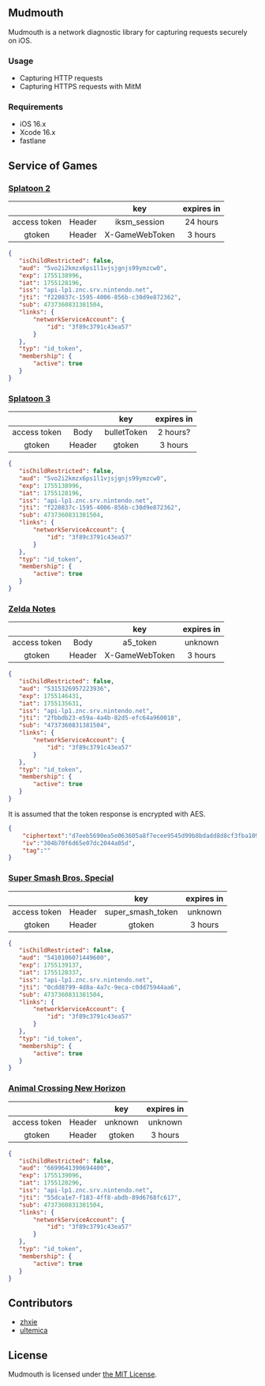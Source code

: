 ## Mudmouth

Mudmouth is a network diagnostic library for capturing requests securely on iOS.

### Usage

- Capturing HTTP requests
- Capturing HTTPS requests with MitM

### Requirements

- iOS 16.x
- Xcode 16.x
- fastlane

## Service of Games

### [Splatoon 2](https://app.splatoon2.nintendo.net/)

|              |        | key            | expires in |
| :----------: | :----: | :------------: | :--------: |
| access token | Header | iksm_session   | 24 hours   |
| gtoken       | Header | X-GameWebToken | 3 hours    |

```json
{
   "isChildRestricted": false,
   "aud": "5vo2i2kmzx6ps1l1vjsjgnjs99ymzcw0",
   "exp": 1755138996,
   "iat": 1755128196,
   "iss": "api-lp1.znc.srv.nintendo.net",
   "jti": "f220837c-1595-4006-856b-c30d9e872362",
   "sub": 4737360831381504,
   "links": {
       "networkServiceAccount": {
           "id": "3f89c3791c43ea57"
       }
   },
   "typ": "id_token",
   "membership": {
       "active": true
   }
}
```

### [Splatoon 3](https://api.lp1.av5ja.srv.nintendo.net/)

|              |        | key         | expires in |
| :----------: | :----: | :---------: | :--------: |
| access token | Body   | bulletToken | 2 hours?   |
| gtoken       | Header | gtoken      | 3 hours    |

```json
{
   "isChildRestricted": false,
   "aud": "5vo2i2kmzx6ps1l1vjsjgnjs99ymzcw0",
   "exp": 1755138996,
   "iat": 1755128196,
   "iss": "api-lp1.znc.srv.nintendo.net",
   "jti": "f220837c-1595-4006-856b-c30d9e872362",
   "sub": 4737360831381504,
   "links": {
       "networkServiceAccount": {
           "id": "3f89c3791c43ea57"
       }
   },
   "typ": "id_token",
   "membership": {
       "active": true
   }
}
```

### [Zelda Notes](https://api.lp1.87abc152.srv.nintendo.net/)

|              |        | key            | expires in |
| :----------: | :----: | :------------: | :--------: |
| access token | Body   | a5_token       | unknown    |
| gtoken       | Header | X-GameWebToken | 3 hours    |

```json
{
   "isChildRestricted": false,
   "aud": "5315326957223936",
   "exp": 1755146431,
   "iat": 1755135631,
   "iss": "api-lp1.znc.srv.nintendo.net",
   "jti": "2fbbdb23-e59a-4a4b-82d5-efc64a960018",
   "sub": "4737360831381504",
   "links": {
       "networkServiceAccount": {
           "id": "3f89c3791c43ea57"
       }
   },
   "typ": "id_token",
   "membership": {
       "active": true
   }
}
```

It is assumed that the token response is encrypted with AES.

```json
{
    "ciphertext":"d7eeb5690ea5e063605a8f7ecee9545d99b8bdadd8d8cf3fba109938abc4c8fa8e477c1b6d0fdda345a52b3916c61c03a9c1f4ba43b743502efd06bae6489fc403ce8434c9989a000f0868d00fe6001c09ccc9e6b986951caddb54c451f5fb04d955b28f31997ba8afe746125af488",
    "iv":"304b70f6d65e07dc2044a05d",
    "tag":""
}
```

### [Super Smash Bros. Special](https://app.smashbros.nintendo.net/)

|              |        | key               | expires in |
| :----------: | :----: | :---------------: | :--------: |
| access token | Header | super_smash_token | unknown    |
| gtoken       | Header | gtoken            | 3 hours    |

```json
{
   "isChildRestricted": false,
   "aud": "5410106071449600",
   "exp": 1755139137,
   "iat": 1755128337,
   "iss": "api-lp1.znc.srv.nintendo.net",
   "jti": "0cdd8799-4d8a-4a7c-9eca-c0dd75944aa6",
   "sub": 4737360831381504,
   "links": {
       "networkServiceAccount": {
           "id": "3f89c3791c43ea57"
       }
   },
   "typ": "id_token",
   "membership": {
       "active": true
   }
}
```

### [Animal Crossing New Horizon]()

|              |        | key     | expires in |
| :----------: | :----: | :-----: | :--------: |
| access token | Header | unknown | unknown    |
| gtoken       | Header | gtoken  | 3 hours    |

```json
{
   "isChildRestricted": false,
   "aud": "6699641390694400",
   "exp": 1755139096,
   "iat": 1755128296,
   "iss": "api-lp1.znc.srv.nintendo.net",
   "jti": "55dca1e7-f183-4ff8-abdb-89d6768fc617",
   "sub": 4737360831381504,
   "links": {
       "networkServiceAccount": {
           "id": "3f89c3791c43ea57"
       }
   },
   "typ": "id_token",
   "membership": {
       "active": true
   }
}
```

## Contributors

- [zhxie](https://github.com/zhxie)
- [ultemica](https://github.com/ultemica)

## License

Mudmouth is licensed under [the MIT License](/LICENSE).
